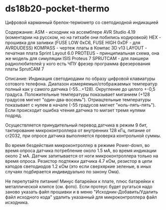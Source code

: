 # ds18b20-pocket-thermo
Цифровой карманный брелок-термометр со светодиодной индикацией

Содержание:
ASM - исходник на ассемблере AVR Studio 4.19 (коментарии на русском, но на гитхабе они побились кодировкой)
HEX - прошивка для заливки (FUSE LOW 0xC6, FUSE HIGH 0xDF - для AVRDUDESS)
KOMPASS - чертеж платы в Компас 3D v13
LAYOUT - печатная плата Sprint Layout 6.0
PROTEUS - принципиальная схема, она же модель для симуляции ISIS Proteus 7
SPRUTCAM - для лакшери радиолюбителей у кого есть ЧПУ фрезер программа фрезерования платы SprutCAM 7

Описание:
Индикация светодиодами по образу цифровой клавиатуры сотового телефона. Диапазон измеряемых/отображаемых температур полный как у самого датчика (-55...+128). Округление до целого +-0,5 градуса. Положительные температуры показывает миганием (+128 градусов мигнет "один-два-восемь"). Отриацтельные температуры показывает с нулем в начале (-55 градусов мигнет "ноль-пять-пять"). Если происходит ошибка чтения датчика то мигает тремя нулями подряд. 

Осуществляется принудительный перевод датчика в режим 9 бит, тактирование микроконтроллера от внутренних 128 кГц, питание от cr2032, при опросе датчика выполняется проверка контрольной суммы. 

Во время бездействия микроконтроллер в режиме Power-down, во время опроса датчика потребление около 1.5 мА, во время индикации около 2 мА. Датчик запитывается от ноги микроконтроллера только на время опроса. Резистор подтяжки датчика 4.7 кОм, резистор в цепи катодов светодиодов 1.2 кОм (это если сверхяркие зеленые, в иных случаях подбирается индивидуально по закону Ома). 

Не перепутайте питание! Минус батарейки к плате, плюс батарейки к металлической клипсе (см. фото).
Если протеус будет ругаться надо заново указать файл прошивки и в меню "Исходник-Добавить/Удалить файл исходного кода" удалить указанный для микроконтроллера файл исходника. 
